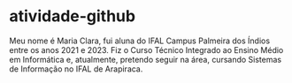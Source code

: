 # atividade-github

Meu nome é Maria Clara, fui aluna do IFAL Campus Palmeira dos Índios entre os anos 2021 e 2023. Fiz o Curso Técnico Integrado ao Ensino Médio em Informática e, atualmente, pretendo seguir na área, cursando Sistemas de Informação no IFAL de Arapiraca.

